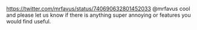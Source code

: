 https://twitter.com/mrfavus/status/740690632801452033 @mrfavus cool and please let us know if there is anything super annoying or features you would find useful.